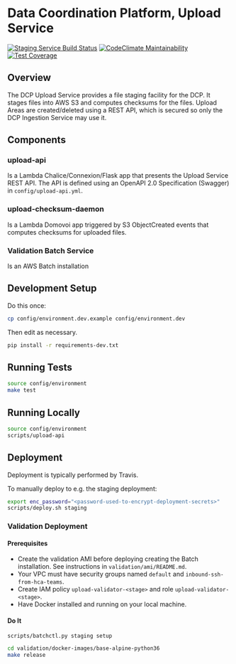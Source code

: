 # Data Coordination Platform, Upload Service

[![Staging Service Build Status](https://travis-ci.org/HumanCellAtlas/upload-service.svg?branch=master)](https://travis-ci.org/HumanCellAtlas/upload-service)
[![CodeClimate Maintainability](https://api.codeclimate.com/v1/badges/4003ac7c053107137873/maintainability)](https://codeclimate.com/github/HumanCellAtlas/upload-service/maintainability)
[![Test Coverage](https://api.codeclimate.com/v1/badges/4003ac7c053107137873/test_coverage)](https://codeclimate.com/github/HumanCellAtlas/upload-service/test_coverage)

## Overview

The DCP Upload Service provides a file staging facility for the DCP.
It stages files into AWS S3 and computes checksums for the files.
Upload Areas are created/deleted using a REST API, which is secured so only the DCP Ingestion Service may use it.

## Components

### upload-api

Is a Lambda Chalice/Connexion/Flask app that presents the Upload Service REST API.
The API is defined using an OpenAPI 2.0 Specification (Swagger) in `config/upload-api.yml`.

### upload-checksum-daemon

Is a Lambda Domovoi app triggered by S3 ObjectCreated events that computes checksums for uploaded files.

### Validation Batch Service

Is an AWS Batch installation 

## Development Setup

Do this once:

```bash
cp config/environment.dev.example config/environment.dev
```
Then edit as necessary.

```bash
pip install -r requirements-dev.txt
```

## Running Tests

```bash
source config/environment
make test
```

## Running Locally
```bash
source config/environment
scripts/upload-api
```

## Deployment

Deployment is typically performed by Travis.

To manually deploy to e.g. the staging deployment:

```bash
export enc_password="<password-used-to-encrypt-deployment-secrets>"
scripts/deploy.sh staging
```

### Validation Deployment

#### Prerequisites

 * Create the validation AMI before deploying creating the Batch installation.
   See instructions in `validation/ami/README.md`.
 * Your VPC must have security groups named `default` and `inbound-ssh-from-hca-teams`.
 * Create IAM policy `upload-validator-<stage>` and role `upload-validator-<stage>`.
 * Have Docker installed and running on your local machine.

#### Do It

```bash
scripts/batchctl.py staging setup

cd validation/docker-images/base-alpine-python36
make release
```
